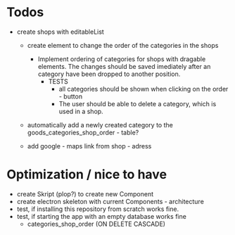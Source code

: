 # Todos
- create shops with editableList
    - create element to change the order of the categories in the shops
        - Implement ordering of categories for shops with dragable elements. The changes should be saved imediately
        after an category have been dropped to another position.
            - TESTS
                - all categories should be shown when clicking on the order - button
                - The user should be able to delete a category, which is used in a shop.
                


    
    - automatically add a newly created category to the goods_categories_shop_order - table?
    - add google - maps link from shop - adress

# Optimization / nice to have
- create Skript (plop?) to create new Component
- create electron skeleton with current Components - architecture
- test, if installing this repository from scratch works fine.
- test, if starting the app with an empty database works fine
    - categories_shop_order (ON DELETE CASCADE)